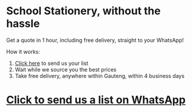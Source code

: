 # School Stationery, without the hassle

Get a quote in 1 hour, including free delivery, straight to your WhatsApp!

How it works:
1. [Click here](https://wa.me/27607411481?text=I%20would%20like%20a%20quote%20for%20school%20stationery) to send us your list
2. Wait while we source you the best prices
3. Take free delivery, anywhere within Gauteng, within 4 business days

# [Click to send us a list on WhatsApp](https://wa.me/27607411481?text=I%20would%20like%20a%20quote%20for%20school%20stationery)
